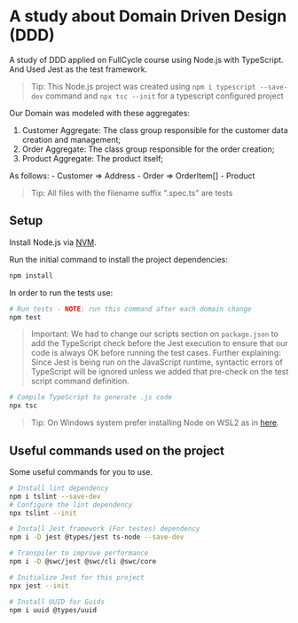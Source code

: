 # A study about Domain Driven Design (DDD)
A study of DDD applied on FullCycle course using Node.js with TypeScript. And Used Jest as the test framework.

> Tip: This Node.js project was created using `npm i typescript --save-dev` command and `npx tsc --init` for a typescript configured project

Our Domain was modeled with these aggregates:
1. Customer Aggregate: The class group responsible for the customer data creation and management;
2. Order Aggregate: The class group responsible for the order creation;
3. Product Aggregate: The product itself;

As follows:
    - Customer => Address
    - Order => OrderItem[]
    - Product

> Tip: All files with the filename suffix ".spec.ts" are tests

## Setup
Install Node.js via [NVM](https://github.com/nvm-sh/nvm).

Run the initial command to install the project dependencies:
```bash
npm install
```

In order to run the tests use:
```bash
# Run tests - NOTE: run this command after each domain change
npm test
```
> Important: We had to change our scripts section on `package.json` to add the TypeScript check before the Jest execution to ensure that our code is always OK before running the test cases. Further explaining: Since Jest is being run on the JavaScript runtime, syntactic errors of TypeScript will be ignored unless we added that pre-check on the test script command definition.

```bash
# Compile TypeScript to generate .js code
npx tsc
```

> Tip: On Windows system prefer installing Node on WSL2 as in [here](https://learn.microsoft.com/en-us/windows/dev-environment/javascript/nodejs-on-wsl).

## Useful commands used on the project
Some useful commands for you to use.

```bash
# Install lint dependency
npm i tslint --save-dev
# Configure the lint dependency
npx tslint --init
```

```bash
# Install Jest framework (For testes) dependency
npm i -D jest @types/jest ts-node --save-dev
```

```bash
# Transpiler to improve performance
npm i -D @swc/jest @swc/cli @swc/core
```

```bash
# Initialize Jest for this project
npx jest --init
```

```bash
# Install UUID for Guids
npm i uuid @types/uuid
```